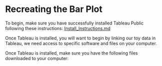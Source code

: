 # Recreating the Bar Plot 

To begin, make sure you have successfully installed Tableau Public following these instructions: [Install_Instructions.md](https://github.com/ritikjain1/QsideCapstone25/blob/main/Deliverables/Install_Instructions.md)

Once Tableau is installed, you will want to begin by linking our toy data in Tableau, we need access to specific
software and files on your computer. 

Once Tableau is installed, make sure you have the following files
downloaded to your computer:
